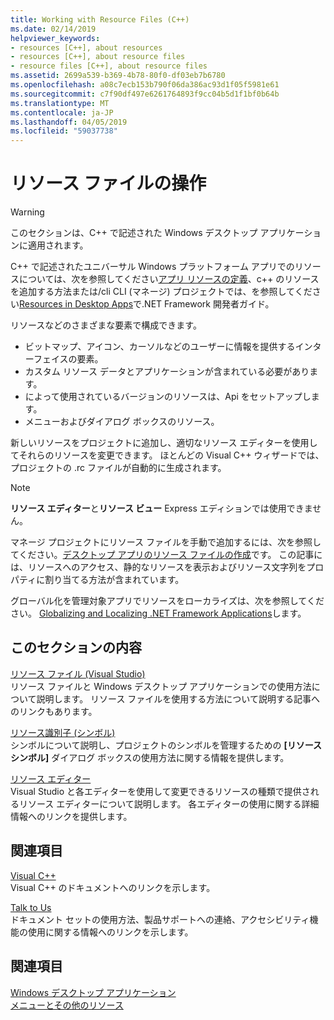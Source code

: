 ```yaml
---
title: Working with Resource Files (C++)
ms.date: 02/14/2019
helpviewer_keywords:
- resources [C++], about resources
- resources [C++], about resource files
- resource files [C++], about resource files
ms.assetid: 2699a539-b369-4b78-80f0-df03eb7b6780
ms.openlocfilehash: a08c7ecb153b790f06da386ac93d1f05f5981e61
ms.sourcegitcommit: c7f90df497e6261764893f9cc04b5d1f1bf0b64b
ms.translationtype: MT
ms.contentlocale: ja-JP
ms.lasthandoff: 04/05/2019
ms.locfileid: "59037738"
---
```

# <a name="working-with-resource-files"></a>リソース ファイルの操作

> [!WARNING]
> このセクションは、C++ で記述された Windows デスクトップ アプリケーションに適用されます。
>
> C++ で記述されたユニバーサル Windows プラットフォーム アプリでのリソースについては、次を参照してください[アプリ リソースの定義](/windows/uwp/app-resources/)、c++ のリソースを追加する方法または/cli CLI (マネージ) プロジェクトでは、を参照してください[Resources in Desktop Apps](/dotnet/framework/resources/index)で.NET Framework 開発者ガイド。

リソースなどのさまざまな要素で構成できます。

- ビットマップ、アイコン、カーソルなどのユーザーに情報を提供するインターフェイスの要素。
- カスタム リソース データとアプリケーションが含まれている必要があります。
- によって使用されているバージョンのリソースは、Api をセットアップします。
- メニューおよびダイアログ ボックスのリソース。

新しいリソースをプロジェクトに追加し、適切なリソース エディターを使用してそれらのリソースを変更できます。 ほとんどの Visual C++ ウィザードでは、プロジェクトの .rc ファイルが自動的に生成されます。

> [!NOTE]
> **リソース エディター**と**リソース ビュー** Express エディションでは使用できません。

マネージ プロジェクトにリソース ファイルを手動で追加するには、次を参照してください。[デスクトップ アプリのリソース ファイルの作成](/dotnet/framework/resources/creating-resource-files-for-desktop-apps)です。 この記事には、リソースへのアクセス、静的なリソースを表示およびリソース文字列をプロパティに割り当てる方法が含まれています。

グローバル化を管理対象アプリでリソースをローカライズは、次を参照してください。 [Globalizing and Localizing .NET Framework Applications](/dotnet/standard/globalization-localization/index)します。

## <a name="in-this-section"></a>このセクションの内容

[リソース ファイル (Visual Studio)](../windows/resource-files-visual-studio.md)<br/>
リソース ファイルと Windows デスクトップ アプリケーションでの使用方法について説明します。 リソース ファイルを使用する方法について説明する記事へのリンクもあります。

[リソース識別子 (シンボル)](../windows/symbols-resource-identifiers.md)<br/>
シンボルについて説明し、プロジェクトのシンボルを管理するための **[リソース シンボル]** ダイアログ ボックスの使用方法に関する情報を提供します。

[リソース エディター](../windows/resource-editors.md)<br/>
Visual Studio と各エディターを使用して変更できるリソースの種類で提供されるリソース エディターについて説明します。 各エディターの使用に関する詳細情報へのリンクを提供します。

## <a name="related-sections"></a>関連項目

[Visual C++](../overview/visual-cpp-in-visual-studio.md)<br/>
Visual C++ のドキュメントへのリンクを示します。

[Talk to Us](/visualstudio/ide/talk-to-us)<br/>
ドキュメント セットの使用方法、製品サポートへの連絡、アクセシビリティ機能の使用に関する情報へのリンクを示します。

## <a name="see-also"></a>関連項目

[Windows デスクトップ アプリケーション](../windows/windows-desktop-applications-cpp.md)<br/>
[メニューとその他のリソース](https://msdn.microsoft.com/library/windows/desktop/ms632583.aspx)